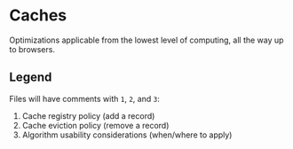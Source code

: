 # Caches
Optimizations applicable from the lowest level of computing, all the way up to browsers.

## Legend
Files will have comments with `1`, `2`, and `3`:
1. Cache registry policy (add a record)
2. Cache eviction policy (remove a record)
3. Algorithm usability considerations (when/where to apply) 